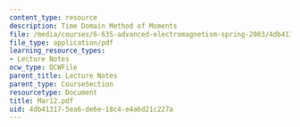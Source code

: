 ```yaml
---
content_type: resource
description: Time Domain Method of Moments
file: /media/courses/6-635-advanced-electromagnetism-spring-2003/4db413175ea6de6e18c4e4a6d21c227a_Mar12.pdf
file_type: application/pdf
learning_resource_types:
- Lecture Notes
ocw_type: OCWFile
parent_title: Lecture Notes
parent_type: CourseSection
resourcetype: Document
title: Mar12.pdf
uid: 4db41317-5ea6-de6e-18c4-e4a6d21c227a
---
```

